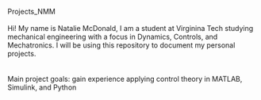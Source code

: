 Projects_NMM
<br>
<br>
Hi! My name is Natalie McDonald, I am a student at Virginina Tech studying mechanical engineering with a focus in Dynamics, Controls, and Mechatronics. I will be using this repository to document my personal projects.<br>
<br>
<br>
Main project goals: gain experience applying control theory in MATLAB, Simulink, and Python

